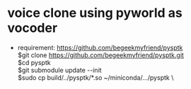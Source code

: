 # voice clone using pyworld as vocoder
 - requirement: https://github.com/begeekmyfriend/pysptk \
$git clone https://github.com/begeekmyfriend/pysptk.git \
$cd pysptk \
$git submodule update --init \
$sudo cp build/../pysptk/*.so  ~/miniconda/.../pysptk \
